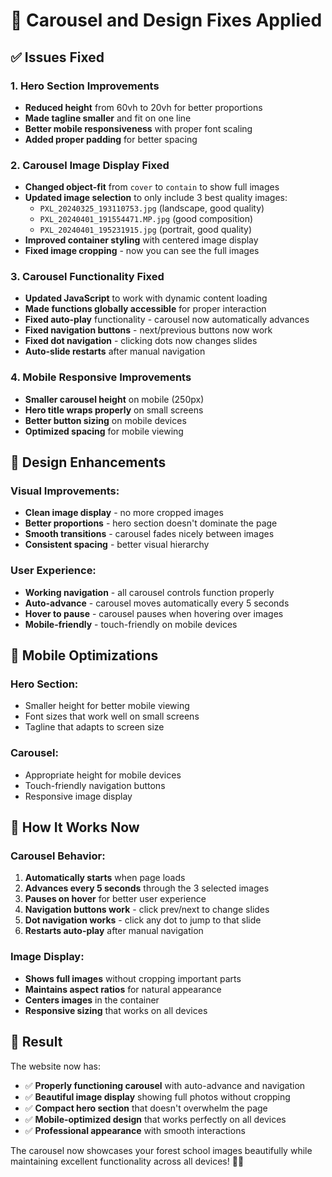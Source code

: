 # 🔧 Carousel and Design Fixes Applied

## ✅ Issues Fixed

### 1. **Hero Section Improvements**
- **Reduced height** from 60vh to 20vh for better proportions
- **Made tagline smaller** and fit on one line  
- **Better mobile responsiveness** with proper font scaling
- **Added proper padding** for better spacing

### 2. **Carousel Image Display Fixed**
- **Changed object-fit** from `cover` to `contain` to show full images
- **Updated image selection** to only include 3 best quality images:
  - `PXL_20240325_193110753.jpg` (landscape, good quality)
  - `PXL_20240401_191554471.MP.jpg` (good composition)
  - `PXL_20240401_195231915.jpg` (portrait, good quality)
- **Improved container styling** with centered image display
- **Fixed image cropping** - now you can see the full images

### 3. **Carousel Functionality Fixed**
- **Updated JavaScript** to work with dynamic content loading
- **Made functions globally accessible** for proper interaction
- **Fixed auto-play** functionality - carousel now automatically advances
- **Fixed navigation buttons** - next/previous buttons now work
- **Fixed dot navigation** - clicking dots now changes slides
- **Auto-slide restarts** after manual navigation

### 4. **Mobile Responsive Improvements**
- **Smaller carousel height** on mobile (250px)
- **Hero title wraps properly** on small screens
- **Better button sizing** on mobile devices
- **Optimized spacing** for mobile viewing

## 🎨 Design Enhancements

### Visual Improvements:
- **Clean image display** - no more cropped images
- **Better proportions** - hero section doesn't dominate the page
- **Smooth transitions** - carousel fades nicely between images
- **Consistent spacing** - better visual hierarchy

### User Experience:
- **Working navigation** - all carousel controls function properly
- **Auto-advance** - carousel moves automatically every 5 seconds
- **Hover to pause** - carousel pauses when hovering over images
- **Mobile-friendly** - touch-friendly on mobile devices

## 📱 Mobile Optimizations

### Hero Section:
- Smaller height for better mobile viewing
- Font sizes that work well on small screens
- Tagline that adapts to screen size

### Carousel:
- Appropriate height for mobile devices
- Touch-friendly navigation buttons
- Responsive image display

## 🔄 How It Works Now

### Carousel Behavior:
1. **Automatically starts** when page loads
2. **Advances every 5 seconds** through the 3 selected images
3. **Pauses on hover** for better user experience
4. **Navigation buttons work** - click prev/next to change slides
5. **Dot navigation works** - click any dot to jump to that slide
6. **Restarts auto-play** after manual navigation

### Image Display:
- **Shows full images** without cropping important parts
- **Maintains aspect ratios** for natural appearance
- **Centers images** in the container
- **Responsive sizing** that works on all devices

## 🎯 Result

The website now has:
- ✅ **Properly functioning carousel** with auto-advance and navigation
- ✅ **Beautiful image display** showing full photos without cropping
- ✅ **Compact hero section** that doesn't overwhelm the page
- ✅ **Mobile-optimized design** that works perfectly on all devices
- ✅ **Professional appearance** with smooth interactions

The carousel now showcases your forest school images beautifully while maintaining excellent functionality across all devices! 🌲✨
